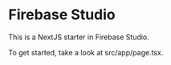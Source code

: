 # Firebase Studio

This is a NextJS starter in Firebase Studio. 

To get started, take a look at src/app/page.tsx.
